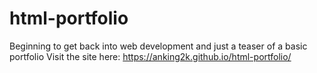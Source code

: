 # html-portfolio
Beginning to get back into web development and just a teaser of a basic portfolio
Visit the site here:  https://anking2k.github.io/html-portfolio/
